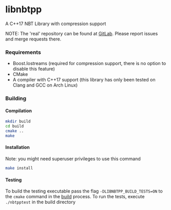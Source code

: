 libnbtpp
========

A C++17 NBT Library with compression support

NOTE: The 'real' repository can be found at [GitLab](https://gitlab.com/amdeflow/libnbtpp). Please report issues and merge requests there.

### Requirements
* Boost.Iostreams (required for compression support, there is no option to disable this feature)
* CMake
* A compiler with C++17 support (this library has only been tested on Clang and GCC on Arch Linux)

### Building
#### Compilation
```sh
mkdir build
cd build
cmake ..
make
```

#### Installation
Note: you might need superuser privileges to use this command
```sh
make install
```

#### Testing
To build the testing executable pass the flag `-DLIBNBTPP_BUILD_TESTS=ON` to the `cmake` command in the [build](#building) process. To run the tests, execute `./nbtpptest` in the build directory